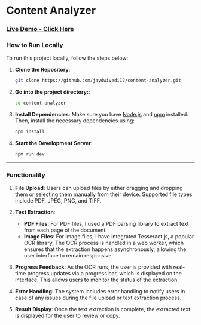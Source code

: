 # Content Analyzer

### [Live Demo - Click Here](https://content-analyzer-j.vercel.app/)

### How to Run Locally

To run this project locally, follow the steps below:

1. **Clone the Repository**:
   ```bash
   git clone https://github.com/jaydwivedi12/content-analyzer.git
   ```

2. **Go into the project directory:**:
   ```bash
   cd content-analyzer
   ```

3. **Install Dependencies**:
   Make sure you have [Node.js](https://nodejs.org/en/) and [npm](https://www.npmjs.com/) installed. Then, install the necessary dependencies using:
   ```bash
   npm install
   ```

4. **Start the Development Server**:
   ```bash
   npm run dev
   ```

--------------------------------

### Functionality

1. **File Upload**: Users can upload files by either dragging and dropping them or selecting them manually from their device. Supported file types include PDF, JPEG, PNG, and TIFF.

2. **Text Extraction**:
   - **PDF Files**: For PDF files, I used a PDF parsing library to extract text from each page of the document.
   - **Image Files**: For image files, I have integrated Tesseract.js, a popular OCR library, The OCR process is handled in a web worker, which ensures that the extraction happens asynchronously, allowing the user interface to remain responsive.

3. **Progress Feedback**: As the OCR runs, the user is provided with real-time progress updates via a progress bar, which is displayed on the interface. This allows users to monitor the status of the extraction.

4. **Error Handling**: The system includes error handling to notify users in case of any issues during the file upload or text extraction process.

5. **Result Display**: Once the text extraction is complete, the extracted text is displayed for the user to review or copy.

